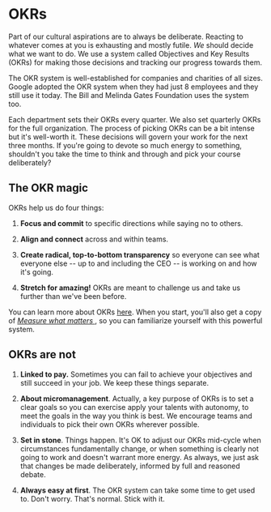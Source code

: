 # OKRs
Part of our cultural aspirations are to always be deliberate. Reacting to whatever comes at you is exhausting and mostly futile. *We* should decide what we want to do. We use a system called Objectives and Key Results (OKRs) for making those decisions and tracking our progress towards them.

The OKR system is well-established for companies and charities of all sizes. Google adopted the OKR system when they had just 8 employees and they still use it today. The Bill and Melinda Gates Foundation uses the system too.

Each department sets their OKRs every quarter. We also set quarterly OKRs for the full organization. The process of picking OKRs can be a bit intense but it's well-worth it. These decisions will govern your work for the next three months. If you're going to devote so much energy to something, shouldn't you take the time to think and through and pick your course deliberately?

## The OKR magic
OKRs help us do four things:

1. __Focus and commit​__ to specific directions while saying no to others.

2. __Align and connect__ across and within teams.

3. __Create radical, top-to-bottom transparency​__ so everyone can see what everyone else -- up to and including the CEO -- is working on and how it's going.

4. __Stretch for amazing!​__ OKRs are meant to challenge us and take us further than we've been before.

You can learn more about OKRs [here](https://www.whatmatters.com/get-started). When you start, you'll also get a copy of [*Measure what matters* ](https://www.chapters.indigo.ca/en-ca/books/measure-what-matters-how-google/9780525536222-item.html), so you can familiarize yourself with this powerful system.

## OKRs are not

1. __Linked to pay.__ Sometimes you can fail to achieve your objectives and still succeed in your job. We keep these things separate.

2. __About micromanagement__. Actually, a key purpose of OKRs is to set a clear goals so you can exercise apply your talents with autonomy, to meet the goals in the way you think is best. We encourage teams and individuals to pick their own OKRs wherever possible.

3. __Set in stone__. Things happen. It's OK to adjust our OKRs mid-cycle when circumstances fundamentally change, or when something is clearly not going to work and doesn't warrant more energy. As always, we just ask that changes be made deliberately, informed by full and reasoned debate.

4. __Always easy at first__. The OKR system can take some time to get used to. Don't worry. That's normal. Stick with it.


<cta-arrow target="annual-cycle.md" text="Annual cycle"></cta-arrow>
